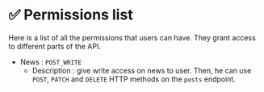 # ✅ Permissions list

Here is a list of all the permissions that users can have. They grant access to different parts of the API.

- News : `POST_WRITE`
  - Description : give write access on news to user. Then, he can use `POST`, `PATCH` and `DELETE` HTTP methods on the `posts` endpoint.
